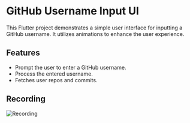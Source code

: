 # GitHub Username Input UI

This Flutter project demonstrates a simple user interface for inputting a GitHub username. It utilizes animations to enhance the user experience.

## Features

- Prompt the user to enter a GitHub username.
- Process the entered username.
- Fetches user repos and commits.

## Recording

![Recording](https://drive.google.com/file/d/1Fhl_yy5rDv0Jf6zUER6HRs39Qn90nmEs/view?usp=sharing)
